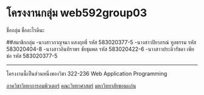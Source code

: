 # โครงงานกลุ่ม web592group03
ชื่อกลุ่ม ชื่ออะไรดีนะ

##สมาชิกกลุ่ม
-นางสาวกาญจนา   แสงฤทธิ์    รหัส 583020377-5 
-นางสาวปิยาภรณ์   ทูลธรรม    รหัส 583020404-8
-นางสาวอินทิราพร  ชัยชุมพล    รหัส 583020422-6
-นางสาวประดิวรัชดา เพียช่อ     รหัส 583020377-5 

<hr>
โครงงานนี้เป็นส่วนหนึ่งของวิชา 322-236 Web Application Programming

[ภาควิชาวิทยาการอมพิวเตอร์](http://www.cs.kku.ac.th/)
[คณะวิทยาศาสตร์](http://www.sc.kku.ac.th/)
[มหาวิทยาลัยขอนเเก่น](http://www.kku.ac.th/)


